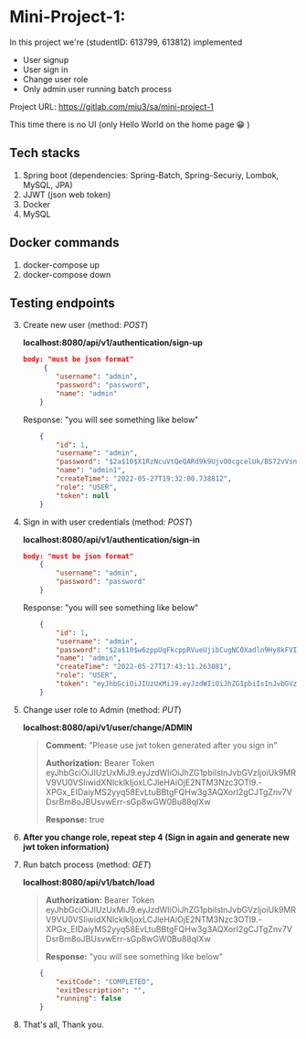 # Mini-Project-1:

In this project we're (studentID: 613799, 613812) implemented 
* User signup
* User sign in
* Change user role 
* Only admin user running batch process

Project URL: https://gitlab.com/miu3/sa/mini-project-1

This time there is no UI (only Hello World on the home page :grin: )

## Tech stacks
1. Spring boot (dependencies: Spring-Batch, Spring-Securiy, Lombok, MySQL, JPA)
2. JJWT (json web token)
3. Docker
4. MySQL 

## Docker commands
1. docker-compose up
2. docker-compose down

## Testing endpoints

3. Create new user (method: *POST*)

    **localhost:8080/api/v1/authentication/sign-up**
    ```json
    body: "must be json format"
         {
            "username": "admin",
            "password": "password",
            "name": "admin"
        }
     ```           
    Response: "you will see something like below"
    ```json
        {
            "id": 1,
            "username": "admin",
            "password": "$2a$10$X1RzNcuVtQeQARd9k9UjvO0cgcelUk/BS72vVsn00HR.9HFy7a796",
            "name": "admin1",
            "createTime": "2022-05-27T19:32:00.738812",
            "role": "USER",
            "token": null
        }
    ```

4. Sign in with user credentials (method: *POST*)

    **localhost:8080/api/v1/authentication/sign-in**
    ```json
    body: "must be json format"
        {
            "username": "admin",
            "password": "password"
        }
    ```
    Response: "you will see something like below"
    ```json
        {
            "id": 1,
            "username": "admin",
            "password": "$2a$10$w6zppUqFkcppRVueUjibCugNC0Xadln9Hy8kFVIbCYOT9yqihvIT2",
            "name": "admin",
            "createTime": "2022-05-27T17:43:11.263081",
            "role": "USER",
            "token": "eyJhbGciOiJIUzUxMiJ9.eyJzdWIiOiJhZG1pbiIsInJvbGVzIjoiUk9MRV9BRE1JTiIsInVzZXJJZCI6MSwiZXhwIjoxNjUzNzc4MzgwfQ.jZm-QwW3Kgr1P505pkgWNsdffbuZu4Dbr9FX-YpxEY4cMgR_mBwkbcg-yBHFX3-drbTcARU7W5x1Mn8ME8D7LA"
        }
    ```

5. Change user role to Admin (method: *PUT*)

    **localhost:8080/api/v1/user/change/ADMIN**
    >**Comment:** "Please use jwt token generated after you sign in"
    >
    >**Authorization:** Bearer Token eyJhbGciOiJIUzUxMiJ9.eyJzdWIiOiJhZG1pbiIsInJvbGVzIjoiUk9MRV9VU0VSIiwidXNlcklkIjoxLCJleHAiOjE2NTM3Nzc3OTl9.-XPGx_EIDaiyMS2yyq58EvLtuBBtgFQHw3g3AQXorI2gCJTgZnv7VDsrBm8oJBUsvwErr-sGp8wGW0Bu88qIXw
    >
    >**Response:** true

6. **After you change role, repeat step 4 (Sign in again and generate new jwt token information)**

7. Run batch process (method: *GET*)

    **localhost:8080/api/v1/batch/load**
    
    >**Authorization:** Bearer Token eyJhbGciOiJIUzUxMiJ9.eyJzdWIiOiJhZG1pbiIsInJvbGVzIjoiUk9MRV9VU0VSIiwidXNlcklkIjoxLCJleHAiOjE2NTM3Nzc3OTl9.-XPGx_EIDaiyMS2yyq58EvLtuBBtgFQHw3g3AQXorI2gCJTgZnv7VDsrBm8oJBUsvwErr-sGp8wGW0Bu88qIXw
    >
    >**Response:** "you will see something like below"
    ```json
        {
            "exitCode": "COMPLETED",
            "exitDescription": "",
            "running": false
        }
    ```
8. That's all, Thank you.